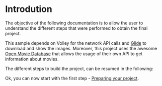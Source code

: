 # Introdution
The objective of the following documentation is to allow the user to understand the different 
steps that were performed to obtain the final project.

This sample depends on Volley for the network API calls and [Glide](https://github.com/bumptech/glide) to 
download and show the images. Moreover, this project uses the awesome [Open Movie Database](http://www.omdbapi.com)
that allows the usage of their own API to get information about movies.

The different steps to build the project, can be resumed in the following:


Ok, you can now start with the first step - [Preparing your project](https://github.com/pontocom/MovieSearch/blob/master/docs/PreparingYourProject.md).
